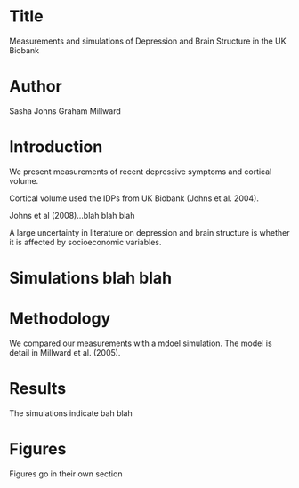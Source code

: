 # Title
Measurements and simulations of Depression and Brain Structure in the UK Biobank

# Author
Sasha Johns
Graham Millward

# Introduction
We present measurements of recent depressive symptoms and cortical volume.

Cortical volume used the IDPs from UK Biobank (Johns et al. 2004).

Johns et al (2008)...blah blah blah

A large uncertainty in literature on depression and brain structure is
whether it is affected by socioeconomic variables.

# Simulations blah blah

# Methodology
We compared our measurements with a mdoel simulation.
The model is detail in Millward et al. (2005).

# Results  
The simulations indicate bah blah

# Figures 
Figures go in their own section
